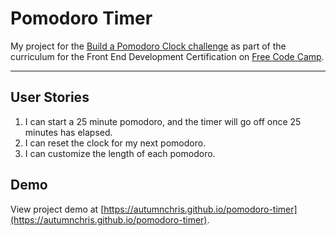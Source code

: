 # Pomodoro Timer

My project for the [Build a Pomodoro Clock challenge](https://www.freecodecamp.org/challenges/build-a-pomodoro-clock) as part of the curriculum for the Front End Development Certification on [Free Code Camp](https://www.freecodecamp.org).

---

## User Stories
1. I can start a 25 minute pomodoro, and the timer will go off once 25 minutes has elapsed.
2. I can reset the clock for my next pomodoro.
3. I can customize the length of each pomodoro.

## Demo

View project demo at [https://autumnchris.github.io/pomodoro-timer](https://autumnchris.github.io/pomodoro-timer).
